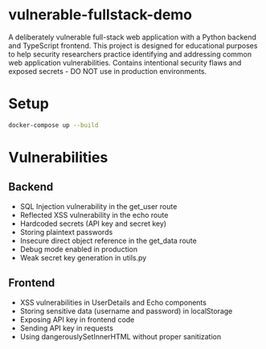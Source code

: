 # vulnerable-fullstack-demo

A deliberately vulnerable full-stack web application with a Python backend and TypeScript frontend.
This project is designed for educational purposes to help security researchers practice identifying and addressing common web application vulnerabilities. Contains intentional security flaws and exposed secrets - DO NOT use in production environments.

# Setup

```bash
docker-compose up --build
```

# Vulnerabilities

## Backend

- SQL Injection vulnerability in the get_user route
- Reflected XSS vulnerability in the echo route
- Hardcoded secrets (API key and secret key)
- Storing plaintext passwords
- Insecure direct object reference in the get_data route
- Debug mode enabled in production
- Weak secret key generation in utils.py

## Frontend

- XSS vulnerabilities in UserDetails and Echo components
- Storing sensitive data (username and password) in localStorage
- Exposing API key in frontend code
- Sending API key in requests
- Using dangerouslySetInnerHTML without proper sanitization
